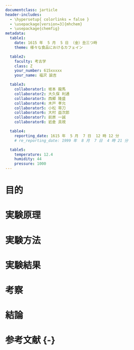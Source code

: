 ```yaml
---
documentclass: jarticle
header-includes:
  - \hypersetup{ colorlinks = false }
  - \usepackage[version=3]{mhchem}
  - \usepackage{chemfig}
metadata:
  table1:
    date: 1615 年  5 月  5 日 （金）丑三つ時
    theme: 様々な食品におけるカフェイン

  table2:
    faculty: 考古学
    class: Z
    your_number: 615xxxxx
    your_name: 福沢 諭吉

  table3:
    collaborator1: 坂本 龍馬
    collaborator2: 大久保 利通
    collaborator3: 西郷 隆盛
    collaborator4: 木戸 孝允
    collaborator5: 小松 帯刀
    collaborator6: 大村 益次郎
    collaborator7: 前原 一誠
    collaborator8: 岩倉 具視

  table4:
    reporting_date: 1615 年  5 月  7 日  12 時 12 分
    # re_reporting_date: 1999 年  8 月  7 日  4 時 21 分

  table5:
    temperature: 12.4
    humidity: 44
    pressure: 1000
---
```

<!--
bold math symbols:
https://tex.stackexchange.com/questions/595/how-can-i-get-bold-math-symbols
use \symbf for bold symbols
-->

# 目的

# 実験原理

# 実験方法

# 実験結果

# 考察

# 結論

# 参考文献 {-}

